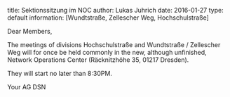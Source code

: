 title: Sektionssitzung im NOC
author: Lukas Juhrich
date: 2016-01-27
type: default
information: [Wundtstraße, Zellescher Weg, Hochschulstraße]

Dear Members,

The meetings of divisions Hochschulstraße and Wundtstraße / Zellescher
Weg will for once be held commonly in the new, although unfinished,
Network Operations Center (Räcknitzhöhe 35, 01217 Dresden).

They will start no later than 8:30PM.

Your AG DSN
